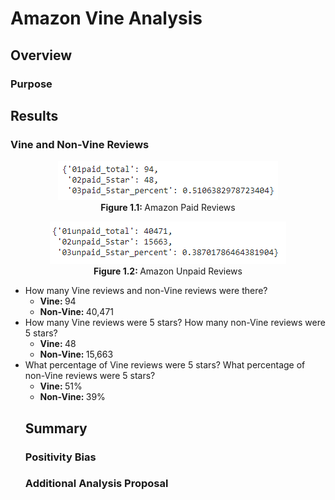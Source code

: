 <h1>Amazon Vine Analysis</h1>

<h2>Overview</h2>

<h3>Purpose</h3>
<p>
</p>


<h2>Results</h2>

<h3>Vine and Non-Vine Reviews</h3>
<p align='center'>
  <img src='https://github.com/tc9993/amazon-vine-analysis/blob/main/Resources/paid_stats.PNG?raw=true' alt='Amazon Paid Reviews'><br>
  <b>Figure 1.1: </b>Amazon Paid Reviews
</p>

<p align='center'>
  <img src='https://github.com/tc9993/amazon-vine-analysis/blob/main/Resources/unpaid_stats.PNG?raw=true' alt='Amazon Unpaid Reviews'><br>
  <b>Figure 1.2: </b>Amazon Unpaid Reviews
</p>

<ul>
  <li>How many Vine reviews and non-Vine reviews were there?
  <ul>
  <li><b>Vine: </b>94</li>
  <li><b>Non-Vine: </b>40,471</li>
  </ul>
  </li>
  
  <li>How many Vine reviews were 5 stars? How many non-Vine reviews were 5 stars?
  <ul>
  <li><b>Vine: </b>48</li>
  <li><b>Non-Vine: </b>15,663</li>
  </ul>
  </li> 
  
  <li>What percentage of Vine reviews were 5 stars? What percentage of non-Vine reviews were 5 stars?
  <ul>
  <li><b>Vine: </b>51%</li>
  <li><b>Non-Vine: </b>39%</li>
  </ul>
  </li> 

<h2>Summary</h2>

<h3>Positivity Bias</h3>

<h3>Additional Analysis Proposal</h3>
